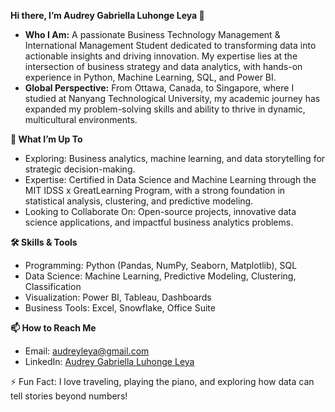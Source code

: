 **Hi there, I’m Audrey Gabriella Luhonge Leya 👋**

- **Who I Am:** A passionate Business Technology Management & International Management Student dedicated to transforming data into actionable insights and driving innovation. My expertise lies at the intersection of business strategy and data analytics, with hands-on experience in Python, Machine Learning, SQL, and Power BI.
- **Global Perspective:** From Ottawa, Canada, to Singapore, where I studied at Nanyang Technological University, my academic journey has expanded my problem-solving skills and ability to thrive in dynamic, multicultural environments.

**🚀 What I’m Up To**
- Exploring: Business analytics, machine learning, and data storytelling for strategic decision-making.
- Expertise: Certified in Data Science and Machine Learning through the MIT IDSS x GreatLearning Program, with a strong foundation in statistical analysis, clustering, and predictive modeling.
- Looking to Collaborate On: Open-source projects, innovative data science applications, and impactful business analytics problems.

**🛠️ Skills & Tools**
- Programming: Python (Pandas, NumPy, Seaborn, Matplotlib), SQL
- Data Science: Machine Learning, Predictive Modeling, Clustering, Classification
- Visualization: Power BI, Tableau, Dashboards
- Business Tools: Excel, Snowflake, Office Suite

**📫 How to Reach Me**
- Email: audreyleya@gmail.com
- LinkedIn: [Audrey Gabriella Luhonge Leya](https://www.linkedin.com/in/audrey-gabriella-luhonge-leya/)

⚡ Fun Fact: I love traveling, playing the piano, and exploring how data can tell stories beyond numbers!
